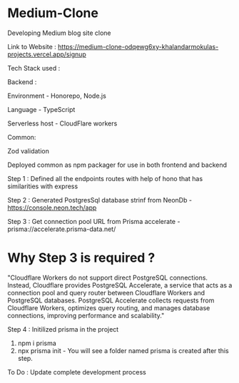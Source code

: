 # Medium-Clone
Developing Medium blog site clone

Link to Website : https://medium-clone-odqewg6xy-khalandarmokulas-projects.vercel.app/signup

Tech Stack used :

Backend : 

Environment - Honorepo, Node.js

Language - TypeScript

Serverless host - CloudFlare workers

Common: 

Zod validation

Deployed common as npm packager for use in both frontend  and backend 

Step 1 : Defined all the endpoints routes with help of hono that has similarities with express

Step 2 : Generated PostgresSql database strinf from NeonDb - https://console.neon.tech/app

Step 3 : Get connection pool URL from Prisma accelerate - prisma://accelerate.prisma-data.net/

# Why Step 3 is required ? 
"Cloudflare Workers do not support direct PostgreSQL connections. Instead, Cloudflare provides PostgreSQL Accelerate, a service that acts as a connection pool and query router between Cloudflare Workers and PostgreSQL databases. PostgreSQL Accelerate collects requests from Cloudflare Workers, optimizes query routing, and manages database connections, improving performance and scalability."

Step 4 : Initilized prisma in the project 
  1. npm i prisma
  2. npx prisma init - You will see a folder named prisma is created after this step.


To Do : Update complete development process
